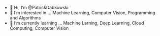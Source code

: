 - 👋 Hi, I’m @PatrickDabkowski
- 👀 I’m interested in ...  Machine Learning, Computer Vision, Programming and Algorithms
- 🌱 I’m currently learning ...  Machine Larning, Deep Learning, Cloud Computing, Computer Vision
